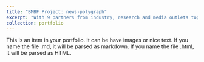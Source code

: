 ```yaml
---
title: "BMBF Project: news-polygraph"
excerpt: "With 9 partners from industry, research and media outlets together, we will develop a multimodal disinformation detection platform for different journalistic use cases. <br/><img src='/images/final_pic.png'>"
collection: portfolio
---
```


This is an item in your portfolio. It can be have images or nice text. If you name the file .md, it will be parsed as markdown. If you name the file .html, it will be parsed as HTML. 
